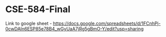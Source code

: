 # CSE-584-Final

Link to google sheet - https://docs.google.com/spreadsheets/d/1FCnhPj-0cwDAln6ESP85e78B4_wGyUaA7jRg5gBmO-Y/edit?usp=sharing
